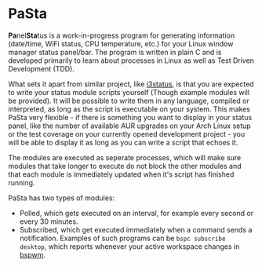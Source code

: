 # PaSta
<b>Pa</b>nel<b>Sta</b>tus is a work-in-progress program for generating information (date/time, WiFi status, CPU temperature, etc.) for your Linux window manager status panel/bar. The program is written in plain C and is developed primarily to learn about processes in Linux as well as Test Driven Development (TDD).

What sets it apart from similar project, like [i3status](https://github.com/i3/i3status), is that you are expected to write your status module scripts yourself (Though example modules will be provided). It will be possible to write them in any language, compiled or interpreted, as long as the script is executable on your system. This makes PaSta very flexible - if there is something you want to display in your status panel, like the number of available AUR upgrades on your Arch Linux setup or the test coverage on your currently opened development project - you will be able to display it as long as you can write a script that echoes it.

The modules are executed as seperate processes, which will make sure modules that take longer to execute do not block the other modules and that each module is immediately updated when it's script has finished running.

PaSta has two types of modules: 

  - Polled, which gets executed on an interval, for example every second or every 30 minutes.
  - Subscribed, which get executed immediately when a command sends a notification. Examples of such programs can be `bspc subscribe desktop`, which reports whenever your active workspace changes in [bspwm](https://github.com/baskerville/bspwm).
